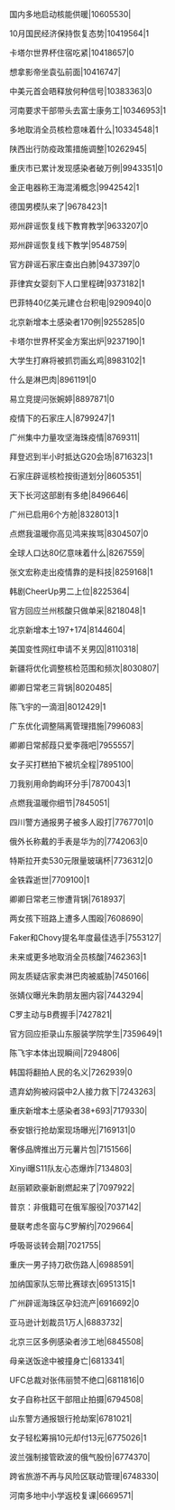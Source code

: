 国内多地启动核能供暖|10605530|

10月国民经济保持恢复态势|10419564|1

卡塔尔世界杯住宿吃紧|10418657|0

想拿影帝坐袁弘前面|10416747|

中美元首会晤释放何种信号|10383363|0

河南要求干部带头去富士康务工|10346953|1

多地取消全员核检意味着什么|10334548|1

陕西出行防疫政策措施调整|10262945|

重庆市已累计发现感染者破万例|9943351|0

金正电器称王海混淆概念|9942542|1

德国男模队来了|9678423|1

郑州辟谣恢复线下教育教学|9633207|0

郑州辟谣恢复线下教学|9548759|

官方辟谣石家庄查出白肺|9437397|0

菲律宾女婴刻下人口里程碑|9373182|1

巴菲特40亿美元建仓台积电|9290940|0

北京新增本土感染者170例|9255285|0

卡塔尔世界杯奖金方案出炉|9237190|1

大学生打麻将被抓罚画幺鸡|8983102|1

什么是淋巴肉|8961191|0

易立竞提问张婉婷|8897871|0

疫情下的石家庄人|8799247|1

广州集中力量攻坚海珠疫情|8769311|

拜登迟到半小时抵达G20会场|8716323|1

石家庄辟谣核检按街道划分|8605351|

天下长河这部剧有多绝|8496646|

广州已启用6个方舱|8328013|1

点燃我温暖你高见鸿来挨骂|8304507|0

全球人口达80亿意味着什么|8267559|

张文宏称走出疫情靠的是科技|8259168|1

韩剧CheerUp男二上位|8225364|

官方回应兰州核酸只做单采|8218048|1

北京新增本土197+174|8144604|

美国变性网红申请不关男囚|8110318|

新疆将优化调整核检范围和频次|8030807|

卿卿日常老三背锅|8020485|

陈飞宇的一滴泪|8012429|1

广东优化调整隔离管理措施|7996083|

卿卿日常郝葭只爱李薇吧|7955557|

女子买打糕拍下被坑全程|7895100|

刀我别用命韵峋环分手|7870043|1

点燃我温暖你细节|7845051|

四川警方通报男子被多人殴打|7767701|0

俄外长称戴的手表是华为的|7742063|0

特斯拉开卖530元限量玻璃杯|7736312|0

金铁霖逝世|7709100|1

卿卿日常老三惨遭背锅|7618937|

两女孩下班路上遭多人围殴|7608690|

Faker和Chovy提名年度最佳选手|7553127|

未来或更多地取消全员核酸|7462363|1

网友质疑店家卖淋巴肉被威胁|7450166|

张婧仪曝光朱韵朋友圈内容|7443294|

C罗主动与B费握手|7427821|

官方回应拒录山东服装学院学生|7359649|1

陈飞宇本体出现瞬间|7294806|

韩国将翻拍人民的名义|7262939|0

遗弃幼狗被闷袋中2人接力救下|7243263|

重庆新增本土感染者38+693|7179330|

泰安银行抢劫案现场曝光|7169131|0

奢侈品牌推出万元薯片包|7151566|

Xinyi曝S11队友心态爆炸|7134803|

赵丽颖欧豪新剧燃起来了|7097922|

普京：非俄籍可在俄军服役|7037142|

曼联考虑冬窗与C罗解约|7029664|

呼吸哥谈转会期|7021755|

重庆一男子持刀砍伤路人|6988591|

加纳国家队忘带比赛球衣|6951315|1

广州辟谣海珠区孕妇流产|6916692|0

亚马逊计划裁员1万人|6883732|

北京三区多例感染者涉工地|6845508|

母亲送饭途中被撞身亡|6813341|

UFC总裁对张伟丽赞不绝口|6811816|0

女子自称社区干部阻止拍摄|6794508|

山东警方通报银行抢劫案|6781021|

女子轻松筹捐10元却付13元|6775026|1

波兰强制接管欧波的俄气股份|6774370|

跨省旅游不再与风险区联动管理|6748330|

河南多地中小学返校复课|6669571|

